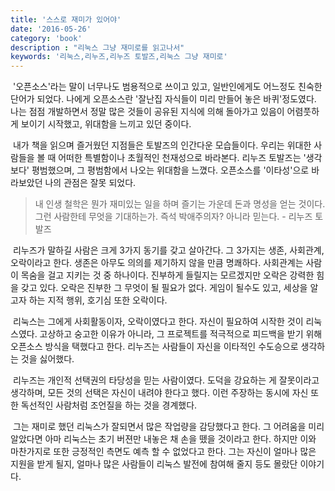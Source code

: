 ```yaml
---
title: '스스로 재미가 있어야'
date: '2016-05-26'
category: 'book'
description : "리눅스 그냥 재미로를 읽고나서"
keywords: '리눅스,리누즈,리누즈 토발즈,리눅스 그냥 재미로'
---
```


&nbsp;'오픈소스'라는 말이 너무나도 범용적으로 쓰이고 있고, 일반인에게도 어느정도 친숙한 단어가 되었다. 나에게 오픈소스란 '잘난집 자식들이 미리 만들어 놓은 바퀴'정도였다. 나는 점점 개발하면서 정말 많은 것들이 공유된 지식에 의해 돌아가고 있음이 어렴풋하게 보이기 시작했고, 위대함을 느끼고 있던 중이다.

&nbsp;내가 책을 읽으며 즐거웠던 지점들은 토발즈의 인간다운 모습들이다. 우리는 위대한 사람들을 볼 때 어떠한 특별함이나 초월적인 천재성으로 바라본다. 리누즈 토발즈는 '생각보다' 평범했으며, 그 평범함에서 나오는 위대함을 느꼈다. 오픈소스를 '이타성'으로 바라보았던 나의 관점은 잘못 되었다.

> 내 인생 철학은 뭔가 재미있는 일을 하며 즐기는 가운데 돈과 명성을 얻는 것이다. 그런 사람한테 무엇을 기대하는가. 즉석 박애주의자? 아니라 믿는다.  - 리누즈 토발즈

&nbsp;리누즈가 말하길 사람은 크게 3가지 동기를 갖고  살아간다. 그 3가지는 생존, 사회관계, 오락이라고 한다. 생존은 아무도 의의를 제기하지 않을 만큼 명쾌하다. 사회관계는 사람이 목숨을 걸고 지키는 것 중 하나이다. 진부하게 들릴지는 모르겠지만 오락은 강력한 힘을 갖고 있다. 오락은 진부한 그 무엇이 될 필요가 없다. 게임이 될수도 있고, 세상을 알고자 하는 지적 행위, 호기심 또한 오락이다.

&nbsp;리눅스는 그에게 사회활동이자, 오락이였다고 한다. 자신이 필요하여 시작한 것이 리눅스였다. 고상하고 숭고한 이유가 아니라, 그 프로젝트를 적극적으로 피드백을 받기 위해 오픈소스 방식을 택했다고 한다. 리누즈는 사람들이 자신을 이타적인 수도승으로 생각하는 것을 싫어했다.

&nbsp;리누즈는 개인적 선택권의 타당성을 믿는 사람이였다. 도덕을 강요하는 게 잘못이라고 생각하며, 모든 것의 선택은 자신이 내려야 한다고 했다. 이런 주장하는 동시에 자신 또한 독선적인 사람처럼 조언질을 하는 것을 경계했다.

&nbsp;그는 재미로 했던 리눅스가 잘되면서 많은 작업량을 감당했다고 한다. 그 어려움을 미리 알았다면 아마 리눅스는 초기 버젼만 내놓은 채 손을 뗐을 것이라고 한다. 하지만 이와 마찬가지로 또한 긍정적인 측면도 예측 할 수 없었다고 한다. 그는 자신이 얼마나 많은 지원을 받게 될지, 얼마나 많은 사람들이 리눅스 발전에 참여해 줄지 등도 몰랐단 이야기다.
